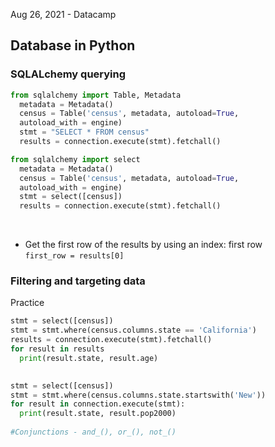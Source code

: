 Aug 26, 2021 - Datacamp

## Database in Python
### SQLALchemy querying

```py
from sqlalchemy import Table, Metadata
  metadata = Metadata()
  census = Table('census', metadata, autoload=True,
  autoload_with = engine)
  stmt = "SELECT * FROM census"
  results = connection.execute(stmt).fetchall()
  ```
  

```py
from sqlalchemy import select
  metadata = Metadata()
  census = Table('census', metadata, autoload=True,
  autoload_with = engine)
  stmt = select([census])
  results = connection.execute(stmt).fetchall()
```
<br>

- Get the first row of the results by using an index: first row<br>
<code>first_row = results[0]</code>

### Filtering and targeting data

Practice
```py
stmt = select([census])
stmt = stmt.where(census.columns.state == 'California')
results = connection.execute(stmt).fetchall()
for result in results
  print(result.state, result.age)
  

stmt = select([census])
stmt = stmt.where(census.columns.state.startswith('New'))
for result in connection.execute(stmt):
  print(result.state, result.pop2000)
  
#Conjunctions - and_(), or_(), not_()  
  
  
  ```





















